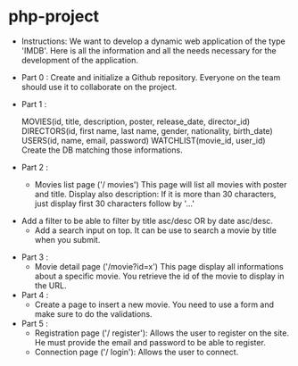 # php-project

- Instructions:
  We want to develop a dynamic web application of the type 'IMDB'.
  Here is all the information and all the needs necessary for the development of the
  application.
- Part 0 :
  Create and initialize a Github repository.
  Everyone on the team should use it to collaborate on the project.
- Part 1 :

  MOVIES(id, title, description, poster, release_date, director_id)
  DIRECTORS(id, first name, last name, gender, nationality, birth_date)
  USERS(id, name, email, password)
  WATCHLIST(movie_id, user_id)
  Create the DB matching those informations.

- Part 2 :

  - Movies list page ('/ movies')
    This page will list all movies with poster and title.
    Display also description: If it is more than 30 characters, just display first 30 characters follow by '...'

* Add a filter to be able to filter by title asc/desc OR by date asc/desc.
  - Add a search input on top. It can be use to search a movie by title when you submit.

- Part 3 :
  - Movie detail page ('/movie?id=x')
    This page display all informations about a specific movie.
    You retrieve the id of the movie to display in the URL.
- Part 4 :
  - Create a page to insert a new movie.
    You need to use a form and make sure to do the validations.
- Part 5 :
  - Registration page ('/ register'):
    Allows the user to register on the site. He must provide the email and
    password to be able to register.
  - Connection page ('/ login'):
    Allows the user to connect.
